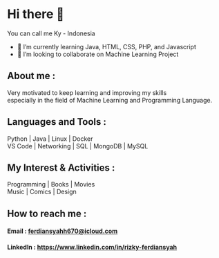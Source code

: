 # Hi there 👋 

You can call me Ky - Indonesia
- 🌱 I’m currently learning Java, HTML, CSS, PHP, and Javascript
- 👯 I’m looking to collaborate on Machine Learning Project
  
## About me :

Very motivated to keep learning and improving my skills<br>
especially in the field of Machine Learning and Programming Language.

## Languages and Tools :

Python | Java | Linux | Docker <br>
VS Code | Networking | SQL | MongoDB | MySQL 

## My Interest & Activities :

Programming | Books | Movies <br>
Music | Comics | Design <br>

## How to reach me :

#### Email : ferdiansyahh670@icloud.com
#### LinkedIn : https://www.linkedin.com/in/rizky-ferdiansyah
